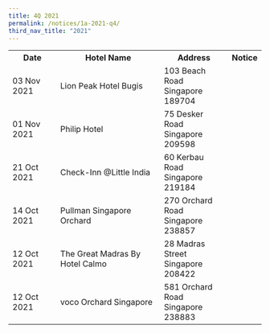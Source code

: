 ```yaml
---
title: 4Q 2021
permalink: /notices/1a-2021-q4/
third_nav_title: "2021"
---
```

<table>
		<tr>
    <th>Date</th>
    <th>Hotel Name</th>
    <th>Address</th>
    <th>Notice</th>
	 </tr>
		<tr>
	 <td>03 Nov 2021</td>
    <td>Lion Peak Hotel Bugis</td>
    <td>103 Beach Road<br>Singapore 189704<br></td>
    <td><a href="/files/Lion Peak Hotel Bugis.pdf"></a></td>
  </tr>
	<tr>
	 <td>01 Nov 2021</td>
    <td>Philip Hotel</td>
    <td>75 Desker Road<br>Singapore 209598<br></td>
    <td><a href="/files/Philip Hotel.pdf"></a></td>
  </tr>
		<tr>
	  <td>21 Oct 2021</td>
    <td>Check-Inn @Little India</td>
    <td>60 Kerbau Road<br>Singapore 219184<br></td>
    <td><a href="/files/Check-Inn Little India.pdf"></a></td>
  </tr>
	<tr>
	  <td>14 Oct 2021</td>
    <td>Pullman Singapore Orchard</td>
    <td>270 Orchard Road<br>Singapore 238857<br></td>
    <td><a href="/files/Pullman Singapore Orchard.pdf"></a></td>
  </tr>
	<tr>
	  <td>12 Oct 2021</td>
    <td>The Great Madras By Hotel Calmo</td>
    <td>28 Madras Street<br>Singapore 208422<br></td>
    <td><a href="/files/The Great Madras By Hotel Calmo.pdf"></a></td>
  </tr>
		<tr>
	  <td>12 Oct 2021</td>
    <td>voco Orchard Singapore</td>
    <td>581 Orchard Road<br>Singapore 238883<br></td>
    <td><a href="/files/voco Orchard Singapore.pdf"></a></td>
	</tr>
